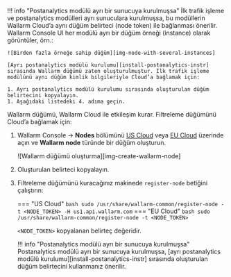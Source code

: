 !!! info "Postanalytics modülü ayrı bir sunucuya kurulmuşsa"
    İlk trafik işleme ve postanalytics modülleri ayrı sunuculara kurulmuşsa, bu modüllerin Wallarm Cloud’a aynı düğüm belirteci (node token) ile bağlanması önerilir. Wallarm Console UI her modülü ayrı bir düğüm örneği (instance) olarak görüntüler, örn.:

    ![Birden fazla örneğe sahip düğüm][img-node-with-several-instances]

    [Ayrı postanalytics modülü kurulumu][install-postanalytics-instr] sırasında Wallarm düğümü zaten oluşturulmuştur. İlk trafik işleme modülünü aynı düğüm kimlik bilgileriyle Cloud’a bağlamak için:

    1. Ayrı postanalytics modülü kurulumu sırasında oluşturulan düğüm belirtecini kopyalayın.
    1. Aşağıdaki listedeki 4. adıma geçin.

Wallarm düğümü, Wallarm Cloud ile etkileşim kurar. Filtreleme düğümünü Cloud’a bağlamak için:

1. Wallarm Console → **Nodes** bölümünü [US Cloud](https://us1.my.wallarm.com/nodes) veya [EU Cloud](https://my.wallarm.com/nodes) üzerinde açın ve **Wallarm node** türünde bir düğüm oluşturun.

    ![Wallarm düğümü oluşturma][img-create-wallarm-node]
1. Oluşturulan belirteci kopyalayın.
1. Filtreleme düğümünü kuracağınız makinede `register-node` betiğini çalıştırın:
    
    === "US Cloud"
        ``` bash
        sudo /usr/share/wallarm-common/register-node -t <NODE_TOKEN> -H us1.api.wallarm.com
        ```
    === "EU Cloud"
        ``` bash
        sudo /usr/share/wallarm-common/register-node -t <NODE_TOKEN>
        ```
    
    `<NODE_TOKEN>` kopyalanan belirteç değeridir.

    !!! info "Postanalytics modülü ayrı bir sunucuya kurulmuşsa"
        Postanalytics modülü ayrı bir sunucuya kurulmuşsa, [ayrı postanalytics modülü kurulumu][install-postanalytics-instr] sırasında oluşturulan düğüm belirtecini kullanmanız önerilir.
